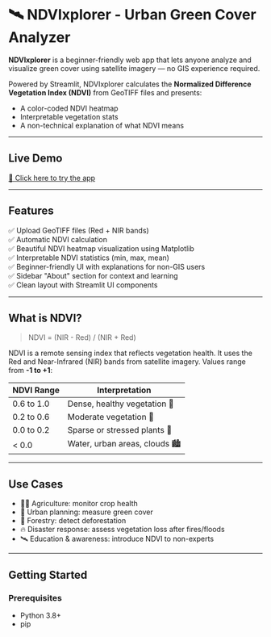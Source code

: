 # 🛰️ NDVIxplorer - Urban Green Cover Analyzer

**NDVIxplorer** is a beginner-friendly web app that lets anyone analyze and visualize green cover using satellite imagery — no GIS experience required.

Powered by Streamlit, NDVIxplorer calculates the **Normalized Difference Vegetation Index (NDVI)** from GeoTIFF files and presents:
- A color-coded NDVI heatmap
- Interpretable vegetation stats
- A non-technical explanation of what NDVI means

---

##  Live Demo

[🔗 Click here to try the app](https://anu30singh-ndvixplorer-x-app-dzfiwb.streamlit.app/)

---

##  Features

✅ Upload GeoTIFF files (Red + NIR bands)  
✅ Automatic NDVI calculation  
✅ Beautiful NDVI heatmap visualization using Matplotlib  
✅ Interpretable NDVI statistics (min, max, mean)  
✅ Beginner-friendly UI with explanations for non-GIS users  
✅ Sidebar "About" section for context and learning  
✅ Clean layout with Streamlit UI components  

---

##  What is NDVI?

> NDVI = (NIR - Red) / (NIR + Red)

NDVI is a remote sensing index that reflects vegetation health. It uses the Red and Near-Infrared (NIR) bands from satellite imagery. Values range from **-1 to +1**:

| NDVI Range  | Interpretation               |
|-------------|-------------------------------|
| 0.6 to 1.0  | Dense, healthy vegetation 🌳  |
| 0.2 to 0.6  | Moderate vegetation 🌾         |
| 0.0 to 0.2  | Sparse or stressed plants 🌿   |
| < 0.0       | Water, urban areas, clouds 🏙️ |

---

##  Use Cases

- 👨‍🌾 Agriculture: monitor crop health
- 🌆 Urban planning: measure green cover
- 🌲 Forestry: detect deforestation
- 🔥 Disaster response: assess vegetation loss after fires/floods
- 🛰️ Education & awareness: introduce NDVI to non-experts

---

##  Getting Started

###  Prerequisites

- Python 3.8+
- pip


